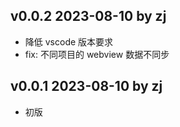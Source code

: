 ## v0.0.2 2023-08-10 by zj

- 降低 vscode 版本要求
- fix: 不同项目的 webview 数据不同步

## v0.0.1 2023-08-10 by zj

- 初版
